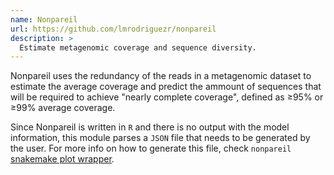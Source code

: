 ```yaml
---
name: Nonpareil
url: https://github.com/lmrodriguezr/nonpareil
description: >
  Estimate metagenomic coverage and sequence diversity.
---
```


Nonpareil uses the redundancy of the reads in a metagenomic dataset to estimate
the average coverage and predict the ammount of sequences that will be required
to achieve "nearly complete coverage", defined as ≥95% or ≥99% average coverage.

Since Nonpareil is written in `R` and there is no output with the model information,
this module parses a `JSON` file that needs to be generated by the user. For more
info on how to generate this file, check `nonpareil` [snakemake plot wrapper](https://snakemake-wrappers.readthedocs.io/en/latest/wrappers/nonpareil/plot.html).
